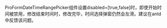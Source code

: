 ProFormDateTimeRangePicker组件设置disabled=[true,false]时，即使开始时间被禁用，修改结束时间时，修改完毕，时间选择弹窗仍然会左滑。建议在antd中反馈该问题。
